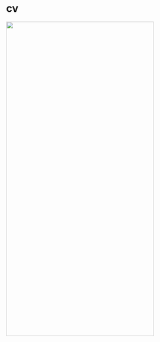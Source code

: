 # cv

<img src="https://user-images.githubusercontent.com/44414204/165945707-b103cc41-60f6-4c65-b7a6-ef98aa9c3c2e.png" alt="" width="400" height="853">
